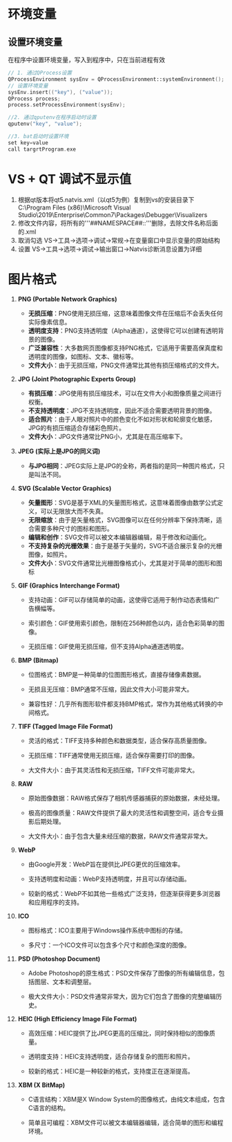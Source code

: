 # 环境变量

## 设置环境变量

在程序中设置环境变量，写入到程序中，只在当前进程有效

```c++
// 1. 通过QProcess设置
QProcessEnvironment sysEnv = QProcessEnvironment::systemEnvironment();
// 设置环境变量
sysEnv.insert(("key"), ("value")); 
QProcess process;
process.setProcessEnvironment(sysEnv);

//2. 通过qputenv在程序启动时设置
qputenv("key", "value");

//3. bat启动时设置环境
set key=value
call targrtProgram.exe
```

# VS + QT 调试不显示值

1. 根据qt版本将qt5.natvis.xml（以qt5为例）复制到vs的安装目录下 C:\Program Files (x86)\Microsoft Visual Studio\2019\Enterprise\Common7\Packages\Debugger\Visualizers
2. 修改文件内容，将所有的'''##NAMESPACE##::'''删除，去除文件名称后面的.xml
3. 取消勾选 VS->工具->选项->调试->常规->在变量窗口中显示变量的原始结构
4. 设置 VS->工具->选项->调试->输出窗口->Natvis诊断消息设置为详细

# 图片格式

1. **PNG (Portable Network Graphics)**
   - **无损压缩**：PNG使用无损压缩，这意味着图像文件在压缩后不会丢失任何实际像素信息。
   - **透明度支持**：PNG支持透明度（Alpha通道），这使得它可以创建有透明背景的图像。
   - **广泛兼容性**：大多数网页图像都支持PNG格式，它适用于需要高保真度和透明度的图像，如图标、文本、徽标等。
   - **文件大小**：由于无损压缩，PNG文件通常比其他有损压缩格式的文件大。
2. **JPG (Joint Photographic Experts Group)**
   - **有损压缩**：JPG使用有损压缩技术，可以在文件大小和图像质量之间进行权衡。
   - **不支持透明度**：JPG不支持透明度，因此不适合需要透明背景的图像。
   - **适合照片**：由于人眼对照片中的颜色变化不如对形状和轮廓变化敏感，JPG的有损压缩适合存储彩色照片。
   - **文件大小**：JPG文件通常比PNG小，尤其是在高压缩率下。
3. **JPEG (实际上是JPG的同义词)**
   - **与JPG相同**：JPEG实际上是JPG的全称，两者指的是同一种图片格式，只是叫法不同。
4. **SVG (Scalable Vector Graphics)**
   - **矢量图形**：SVG是基于XML的矢量图形格式，这意味着图像由数学公式定义，可以无限放大而不失真。
   - **无限缩放**：由于是矢量格式，SVG图像可以在任何分辨率下保持清晰，适合需要多种尺寸的图标和图形。
   - **编辑和创作**：SVG文件可以被文本编辑器编辑，易于修改和动画化。
   - **不支持复杂的光栅效果**：由于是基于矢量的，SVG不适合展示复杂的光栅图像，如照片。
   - **文件大小**：SVG文件通常比光栅图像格式小，尤其是对于简单的图形和图标

5. **GIF (Graphics Interchange Format)**

   - 支持动画：GIF可以存储简单的动画，这使得它适用于制作动态表情和广告横幅等。

   - 索引颜色：GIF使用索引颜色，限制在256种颜色以内，适合色彩简单的图像。

   - 无损压缩：GIF使用无损压缩，但不支持Alpha通道透明度。

6. **BMP (Bitmap)**

   - 位图格式：BMP是一种简单的位图图形格式，直接存储像素数据。

   - 无损且无压缩：BMP通常不压缩，因此文件大小可能非常大。

   - 兼容性好：几乎所有图形软件都支持BMP格式，常作为其他格式转换的中间格式。

7. **TIFF (Tagged Image File Format)**

   - 灵活的格式：TIFF支持多种颜色和数据类型，适合保存高质量图像。

   - 无损压缩：TIFF通常使用无损压缩，适合保存需要打印的图像。

   - 大文件大小：由于其灵活性和无损压缩，TIFF文件可能非常大。

8. **RAW**

   - 原始图像数据：RAW格式保存了相机传感器捕获的原始数据，未经处理。

   - 极高的图像质量：RAW文件提供了最大的灵活性和调整空间，适合专业摄影后期处理。

   - 大文件大小：由于包含大量未经压缩的数据，RAW文件通常非常大。

9. **WebP**

   - 由Google开发：WebP旨在提供比JPEG更优的压缩效率。

   - 支持透明度和动画：WebP支持透明度，并且可以存储动画。

   - 较新的格式：WebP不如其他一些格式广泛支持，但逐渐获得更多浏览器和应用程序的支持。

10. **ICO**

    - 图标格式：ICO主要用于Windows操作系统中图标的存储。

    - 多尺寸：一个ICO文件可以包含多个尺寸和颜色深度的图像。

11. **PSD (Photoshop Document)**

    - Adobe Photoshop的原生格式：PSD文件保存了图像的所有编辑信息，包括图层、文本和调整层。

    - 极大文件大小：PSD文件通常非常大，因为它们包含了图像的完整编辑历史。

12. **HEIC (High Efficiency Image File Format)**

    - 高效压缩：HEIC提供了比JPEG更高的压缩比，同时保持相似的图像质量。

    - 透明度支持：HEIC支持透明度，适合存储复杂的图形和照片。

    - 较新的格式：HEIC是一种较新的格式，支持度正在逐渐提高。

13. **XBM (X BitMap)**

    - C语言结构：XBM是X Window System的图像格式，由纯文本组成，包含C语言的结构。

    - 简单且可编程：XBM文件可以被文本编辑器编辑，适合简单的图形和编程环境。